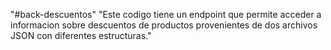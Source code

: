 "#back-descuentos" "Este codigo tiene un endpoint que permite acceder a informacion sobre descuentos de productos provenientes de dos archivos JSON con diferentes estructuras."